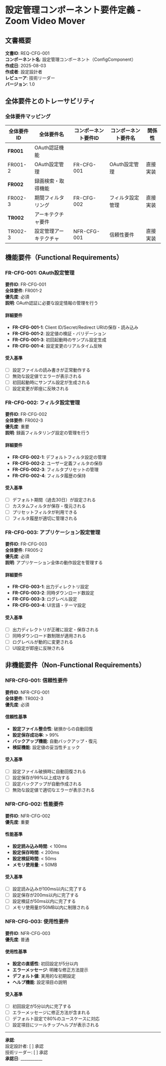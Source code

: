 # 設定管理コンポーネント要件定義 - Zoom Video Mover

## 文書概要
**文書ID**: REQ-CFG-001  
**コンポーネント名**: 設定管理コンポーネント（ConfigComponent）  
**作成日**: 2025-08-03  
**作成者**: 設定設計者  
**レビューア**: 技術リーダー  
**バージョン**: 1.0  

## 全体要件とのトレーサビリティ

### 全体要件マッピング
| 全体要件ID | 全体要件名 | コンポーネント要件ID | コンポーネント要件名 | 関係性 |
|-----------|-----------|-------------------|-------------------|--------|
| **FR001** | OAuth認証機能 | | | |
| FR001-2 | OAuth設定管理 | FR-CFG-001 | OAuth設定管理 | 直接実装 |
| **FR002** | 録画検索・取得機能 | | | |
| FR002-3 | 期間フィルタリング | FR-CFG-002 | フィルタ設定管理 | 直接実装 |
| **TR002** | アーキテクチャ要件 | | | |
| TR002-3 | 設定管理アーキテクチャ | NFR-CFG-001 | 信頼性要件 | 直接実装 |

## 機能要件（Functional Requirements）

### FR-CFG-001: OAuth設定管理
**要件ID**: FR-CFG-001  
**全体要件**: FR001-2  
**優先度**: 必須  
**説明**: OAuth認証に必要な設定情報の管理を行う

#### 詳細要件
- **FR-CFG-001-1**: Client ID/Secret/Redirect URIの保存・読み込み
- **FR-CFG-001-2**: 設定値の検証・バリデーション
- **FR-CFG-001-3**: 初回起動時のサンプル設定生成
- **FR-CFG-001-4**: 設定変更のリアルタイム反映

#### 受入基準
- [ ] 設定ファイルの読み書きが正常動作する
- [ ] 無効な設定値でエラーが表示される
- [ ] 初回起動時にサンプル設定が生成される
- [ ] 設定変更が即座に反映される

### FR-CFG-002: フィルタ設定管理
**要件ID**: FR-CFG-002  
**全体要件**: FR002-3  
**優先度**: 重要  
**説明**: 録画フィルタリング設定の管理を行う

#### 詳細要件
- **FR-CFG-002-1**: デフォルトフィルタ設定の管理
- **FR-CFG-002-2**: ユーザー定義フィルタの保存
- **FR-CFG-002-3**: フィルタプリセットの管理
- **FR-CFG-002-4**: フィルタ履歴の保持

#### 受入基準
- [ ] デフォルト期間（過去30日）が設定される
- [ ] カスタムフィルタが保存・復元される
- [ ] プリセットフィルタが利用できる
- [ ] フィルタ履歴が適切に管理される

### FR-CFG-003: アプリケーション設定管理
**要件ID**: FR-CFG-003  
**全体要件**: FR005-2  
**優先度**: 必須  
**説明**: アプリケーション全体の動作設定を管理する

#### 詳細要件
- **FR-CFG-003-1**: 出力ディレクトリ設定
- **FR-CFG-003-2**: 同時ダウンロード数設定
- **FR-CFG-003-3**: ログレベル設定
- **FR-CFG-003-4**: UI言語・テーマ設定

#### 受入基準
- [ ] 出力ディレクトリが正確に設定・保存される
- [ ] 同時ダウンロード数制限が適用される
- [ ] ログレベルが動的に変更される
- [ ] UI設定が即座に反映される

## 非機能要件（Non-Functional Requirements）

### NFR-CFG-001: 信頼性要件
**要件ID**: NFR-CFG-001  
**全体要件**: TR002-3  
**優先度**: 必須  

#### 信頼性基準
- **設定ファイル整合性**: 破損からの自動回復
- **設定保存成功率**: > 99%
- **バックアップ機能**: 自動バックアップ・復元
- **検証機能**: 設定値の妥当性チェック

#### 受入基準
- [ ] 設定ファイル破損時に自動回復される
- [ ] 設定保存が99%以上成功する
- [ ] 設定バックアップが自動作成される
- [ ] 無効な設定値で適切なエラーが表示される

### NFR-CFG-002: 性能要件
**要件ID**: NFR-CFG-002  
**優先度**: 重要  

#### 性能基準
- **設定読み込み時間**: < 100ms
- **設定保存時間**: < 200ms
- **設定検証時間**: < 50ms
- **メモリ使用量**: < 50MB

#### 受入基準
- [ ] 設定読み込みが100ms以内に完了する
- [ ] 設定保存が200ms以内に完了する
- [ ] 設定検証が50ms以内に完了する
- [ ] メモリ使用量が50MB以内に制限される

### NFR-CFG-003: 使用性要件
**要件ID**: NFR-CFG-003  
**優先度**: 普通  

#### 使用性基準
- **設定の直感性**: 初回設定が5分以内
- **エラーメッセージ**: 明確な修正方法提示
- **デフォルト値**: 実用的な初期設定
- **ヘルプ機能**: 設定項目の説明

#### 受入基準
- [ ] 初回設定が5分以内に完了する
- [ ] エラーメッセージに修正方法が含まれる
- [ ] デフォルト設定で80%のユースケースに対応
- [ ] 設定項目にツールチップヘルプが表示される

---

**承認**:  
設定設計者: [ ] 承認  
技術リーダー: [ ] 承認  
**承認日**: ___________